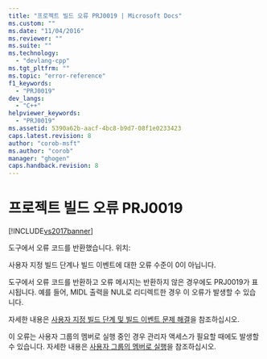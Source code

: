 ```yaml
---
title: "프로젝트 빌드 오류 PRJ0019 | Microsoft Docs"
ms.custom: ""
ms.date: "11/04/2016"
ms.reviewer: ""
ms.suite: ""
ms.technology: 
  - "devlang-cpp"
ms.tgt_pltfrm: ""
ms.topic: "error-reference"
f1_keywords: 
  - "PRJ0019"
dev_langs: 
  - "C++"
helpviewer_keywords: 
  - "PRJ0019"
ms.assetid: 5390a62b-aacf-4bc8-b9d7-08f1e0233423
caps.latest.revision: 8
author: "corob-msft"
ms.author: "corob"
manager: "ghogen"
caps.handback.revision: 8
---
```

# 프로젝트 빌드 오류 PRJ0019
[!INCLUDE[vs2017banner](../../assembler/inline/includes/vs2017banner.md)]

도구에서 오류 코드를 반환했습니다. 위치:  
  
 사용자 지정 빌드 단계나 빌드 이벤트에 대한 오류 수준이 0이 아닙니다.  
  
 도구에서 오류 코드를 반환하고 오류 메시지는 반환하지 않은 경우에도 PRJ0019가 표시됩니다.  예를 들어, MIDL 출력을 NUL로 리디렉트한 경우 이 오류가 발생할 수 있습니다.  
  
 자세한 내용은 [사용자 지정 빌드 단계 및 빌드 이벤트 문제 해결](../../ide/troubleshooting-build-customizations.md)을 참조하십시오.  
  
 이 오류는 사용자 그룹의 멤버로 실행 중인 경우 관리자 액세스가 필요할 때에도 발생할 수 있습니다.  자세한 내용은 [사용자 그룹의 멤버로 실행](../../top/running-as-a-member-of-the-users-group.md)을 참조하십시오.